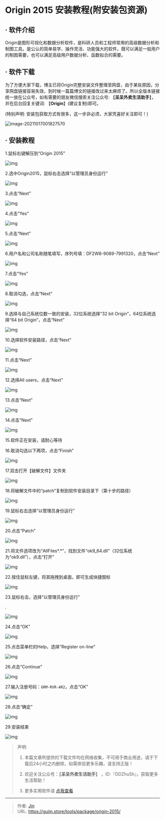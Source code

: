# Origin 2015 安装教程(附安装包资源)


## · 软件介绍
Origin是图形可视化和数据分析软件，是科研人员和工程师常用的高级数据分析和制图工具。是公认的简单易学、操作灵活、功能强大的软件，既可以满足一般用户的制图需要，也可以满足高级用户数据分析、函数拟合的需要。


## · 软件下载
为了方便大家下载，博主已将Origin完整安装文件整理至网盘，由于某些原因，分享网盘链接容易失效，到时候一篇篇博文的链接改过来太麻烦了。所以全版本链接统一放在公众号，如有需要的朋友微信搜索关注公众号: 【**呆呆外卖生活助手**】，并在后台回复关键词: 【**Origin**】(建议复制)即可。

(特别声明: 安装包获取方式有很多，这一步非必须，大家凭喜好关注即可！)

![image-20211017001827570](https://img.gujin.store/img/image-20211017001827570.png)

## · 安装教程

1.鼠标右键解压到“Origin 2015”

![img](https://img.gujin.store/img/v2-93c4180212ae922db9468c8b6cdf1ad0_720w.png)

2.选中Origin2015，鼠标右击选择“以管理员身份运行”

![img](https://img.gujin.store/img/v2-31a2a749952f862413822704f85f36b6_720w.png)

3.点击“Next”

![img](https://img.gujin.store/img/v2-f59058658632784c4282db532e62c3db_720w.png)

4.点击“Yes”

![img](https://img.gujin.store/img/v2-0cdc33437fcf30fdc053fe2019308397_720w.png)

5.点击“Next”

![img](https://img.gujin.store/img/v2-1459bc1cae2aa56bd56282d4779d0dec_720w.png)

6.用户名和公司名称随笔填写，序列号填：DF2W8-9089-7991320，点击“Next”

![img](https://img.gujin.store/img/v2-0555734c2035f0802bc145748c685a85_720w.png)

7.点击“Yes”

![img](https://img.gujin.store/img/v2-bb35d71c8e11a8f273f23943187ce336_720w.png)

8.取消勾选，点击“Next”

![img](https://img.gujin.store/img/v2-a14c28711e57dfde85d6761c72be3504_720w.png)

9.选择与自己系统位数一致的安装，32位系统选择“32 bit Origin”，64位系统选择“64 bit Origin”，点击“Next”

![img](https://img.gujin.store/img/v2-0d09fd670da77fc1d2a11b2fb681aa94_720w.png)

10.选择软件安装路径，点击“Next”

![img](https://img.gujin.store/img/v2-6b82425e87b4d24c397148a79d68a306_720w.png)

11.点击“Next”

![img](https://img.gujin.store/img/v2-d09a5c9c6cbb8dbb33dd62725a9d2bc3_720w.png)

12.选择All users，点击“Next”

![img](https://img.gujin.store/img/v2-bbc3a1e946575667ad48de98a4a7f6bb_720w.png)

13.点击“Next”

![img](https://img.gujin.store/img/v2-cd7df4c97dd047a59b16d2fe7dfc5324_720w.png)

14.点击“Next”

![img](https://img.gujin.store/img/v2-cc0770b39a65a961326fc3a1a5b4bb19_720w.png)

15.软件正在安装，请耐心等待

16.取消勾选以下两项，点击“Finish”

![img](https://img.gujin.store/img/v2-69e938e78a13707d50ea0f209d5ed1f7_720w.png)

17.双击打开【破解文件】文件夹

![img](https://img.gujin.store/img/v2-9ae0d7664487a5f1dcef9f4bfabc606f_720w.png)

18.将破解文件中的“patch”复制到软件安装目录下（第十步的路径）

![img](https://img.gujin.store/img/v2-f679ca7491b07694f14c37bce3a06866_720w.png)

19.鼠标右击选择“以管理员身份运行”

![img](https://img.gujin.store/img/v2-db405e58aa2fdb3fa8be5c0c0f9830af_720w.png)

20.点击“Patch”

![img](https://img.gujin.store/img/v2-4ce291126707c696596a12068b9e41a7_720w.png)

21.将文件选项改为“AllFiles*.*”，找到文件“ok9_64.dll”（32位系统为“ok9.dll”），点击“打开”

![img](https://img.gujin.store/img/v2-24be332ab9b2916ea84c2865363c4169_720w.png)

22.按住鼠标左键，将其拖拽到桌面，即可生成快捷图标

![img](https://img.gujin.store/img/v2-2c0afca0592d6d2817ec95d1d8fb3314_720w.png)

23.鼠标右击，选择“以管理员身份运行”

.

![img](https://img.gujin.store/img/v2-0bc0a603fa938a4145499bc24beb87e8_720w.png)

24.点击“OK”

![img](https://img.gujin.store/img/v2-be72bd70dadddb96d106c8e2a5c55ba7_720w.png)

25.点击菜单栏的Help，选择”Register on-line”

![img](https://img.gujin.store/img/v2-0fa96e8ca11834224bb3f4220eb9202f_720w.png)

26.点击“Continue”

![img](https://img.gujin.store/img/v2-f1fcec65a6f3461c52cd680b58767ba9_720w.png)

27.输入注册号码：`GRM-RVR-AR2`，点击“OK”

![img](https://img.gujin.store/img/v2-7651c2d4d1217a1d6a029d9ca6e0c3b3_720w.png)

28.点击“确定”

![img](https://img.gujin.store/img/v2-50c56debbe79897326c84cb0a8b64e89_720w.png)

29.安装结束

![img](https://img.gujin.store/img/v2-90d9103d95297e879cb8e0aba9d5846a_720w.png)




> 声明: 
>
> 1. 本篇文章所提供的下载文件均在网络收集，不可用于商业用途，请于下载后24小时之内删除，如需体验更多乐趣，请支持正版！
>
> 2. 欢迎关注公众号：【**呆呆外卖生活助手**】 ，ID:『DDZhuSh』，获取更多生活帮助！
>
> 3. 更多实用软件请  [点我查看](/tools)

---

> 作者: [Jin](https://img.gujin.store/img/favicon.ico)  
> URL: https://gujin.store/tools/package/origin-2015/  

